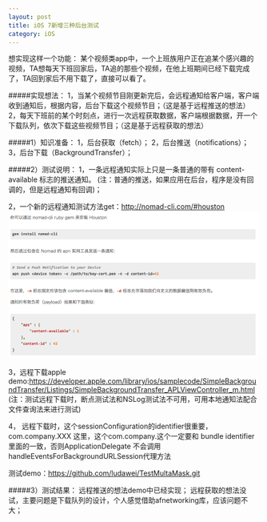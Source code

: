 ```yaml
---
layout: post
title: iOS 7新增三种后台测试
category: iOS
---
```


想实现这样一个功能：
某个视频类app中，一个上班族用户正在追某个感兴趣的视频，TA想每天下班回家后，TA追的那些个视频，在他上班期间已经下载完成了，TA回到家后不用下载了，直接可以看了。

#####实现想法：
1，当某个视频节目刚更新完后，会远程通知给客户端，客户端收到通知后，根据内容，后台下载这个视频节目；（这是基于远程推送的想法）
2，每天下班前的某个时刻点，进行一次远程获取数据，客户端根据数据，开一个下载队列，依次下载这些视频节目；（这是基于远程获取的想法）

#####1）知识准备：
1，后台获取（fetch）；
2，后台推送（notifications）；
3，后台下载（BackgroundTransfer）；

#####2）测试说明：
1，一条远程通知实际上只是一条普通的带有 content-available 标志的推送通知。
(注：普通的推送，如果应用在后台，程序是没有回调的，但是远程通知有回调)；

2，一个新的远程通知测试方法get：http://nomad-cli.com/#houston
![图片](../images/8591844C-5D34-4C56-9744-CF22AA35892B.png)

3，远程下载apple demo:https://developer.apple.com/library/ios/samplecode/SimpleBackgroundTransfer/Listings/SimpleBackgroundTransfer_APLViewController_m.html
(注：测试远程下载时，断点测试法和NSLog测试法不可用，可用本地通知法配合文件查询法来进行测试)

4， 远程下载时，这个sessionConfiguration的identifier很重要， com.company.XXX  这里，这个com.company.这个一定要和 bundle identifier 里面的一致，否则ApplicationDelegate 不会调用handleEventsForBackgroundURLSession代理方法


测试demo：https://github.com/ludawei/TestMultaMask.git

#####3）测试结果：
远程推送的想法demo中已经实现；
远程获取的想法没试，主要问题是下载队列的设计，个人感觉借助afnetworking库，应该问题不大；
